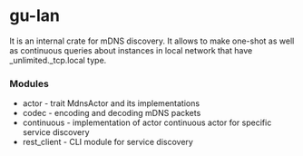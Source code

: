 
# gu-lan

It is an internal crate for mDNS discovery. It allows
to make one-shot as well as continuous queries about instances in local
network that have _unlimited._tcp.local type.

### Modules

 * actor - trait MdnsActor and its implementations
 * codec - encoding and decoding mDNS packets
 * continuous - implementation of actor continuous actor for specific service discovery
 * rest_client - CLI module for service discovery

 